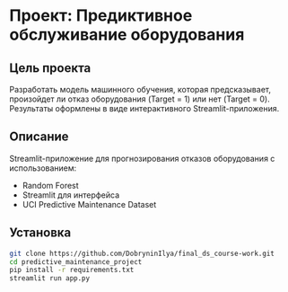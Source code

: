 # Проект: Предиктивное обслуживание оборудования
## Цель проекта
Разработать модель машинного обучения, которая предсказывает, произойдет ли отказ оборудования (Target = 1) или нет (Target = 0).
Результаты оформлены в виде интерактивного Streamlit-приложения.
## Описание
Streamlit-приложение для прогнозирования отказов оборудования с использованием:
- Random Forest
- Streamlit для интерфейса
- UCI Predictive Maintenance Dataset

## Установка
```bash
git clone https://github.com/DobryninIlya/final_ds_course-work.git
cd predictive_maintenance_project
pip install -r requirements.txt
streamlit run app.py
